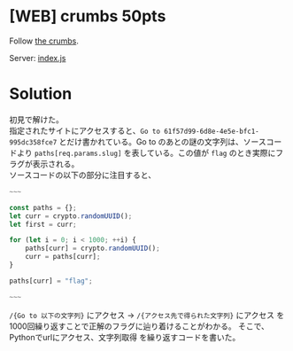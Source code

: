 # [WEB] crumbs 50pts
Follow [the crumbs](https://crumbs.web.actf.co/).

Server: [index.js](https://files.actf.co/07899b85b650719a814695a0b6616e3b78af90d49c012f8f581b2bb699f6f547/index.js)
# Solution
初見で解けた。\
指定されたサイトにアクセスすると、`Go to 61f57d99-6d8e-4e5e-bfc1-995dc358fce7` とだけ書かれている。Go to のあとの謎の文字列は、ソースコードより `paths[req.params.slug]` を表している。この値が `flag` のとき実際にフラグが表示される。\
ソースコードの以下の部分に注目すると、
```javascript
~~~

const paths = {};
let curr = crypto.randomUUID();
let first = curr;

for (let i = 0; i < 1000; ++i) {
    paths[curr] = crypto.randomUUID();
    curr = paths[curr];
}

paths[curr] = "flag";

~~~
```
`/{Go to 以下の文字列}` にアクセス -> `/{アクセス先で得られた文字列}` にアクセス を1000回繰り返すことで正解のフラグに辿り着けることがわかる。
そこで、Pythonでurlにアクセス、文字列取得 を繰り返すコードを書いた。